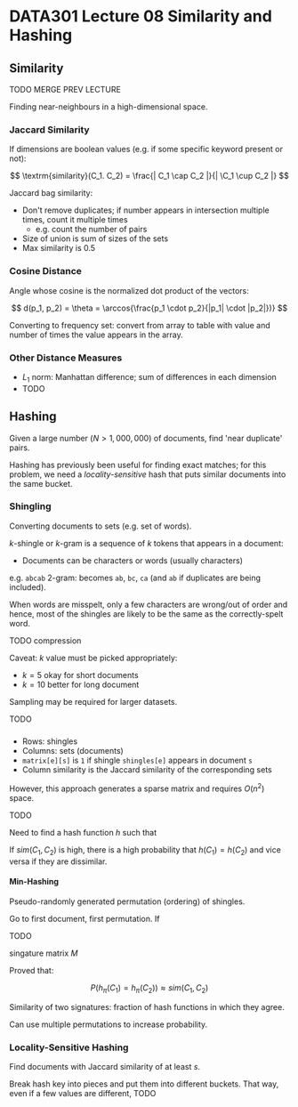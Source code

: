# DATA301 Lecture 08 Similarity and Hashing

## Similarity

TODO MERGE PREV LECTURE

Finding near-neighbours in a high-dimensional space.

### Jaccard Similarity

If dimensions are boolean values (e.g. if some specific keyword present or not):

$$
\textrm{similarity}(C_1. C_2) = \frac{| C_1 \cap C_2 |}{| \C_1 \cup C_2 |}
$$

Jaccard bag similarity:

- Don't remove duplicates; if number appears in intersection multiple times, count it multiple times
  - e.g. count the number of pairs
- Size of union is sum of sizes of the sets
- Max similarity is 0.5

### Cosine Distance

Angle whose cosine is the normalized dot product of the vectors:

$$
d(p_1, p_2) = \theta = \arccos{\frac{p_1 \cdot p_2}{|p_1| \cdot |p_2|})}
$$

Converting to frequency set: convert from array to table with value and number of times the value appears in the array.

### Other Distance Measures

- $L_1$ norm: Manhattan difference; sum of differences in each dimension
- TODO

## Hashing

Given a large number ($N > 1,000,000$) of documents, find 'near duplicate' pairs.

Hashing has previously been useful for finding exact matches; for this problem, we need a *locality-sensitive* hash that puts similar documents into the same bucket.

### Shingling

Converting documents to sets (e.g. set of words).

*k*-shingle or *k*-gram is a sequence of *k* tokens that appears in a document:

- Documents can be characters or words (usually characters)

e.g. `abcab` 2-gram: becomes `ab`, `bc`, `ca` (and `ab` if duplicates are being included).

When words are misspelt, only a few characters are wrong/out of order and hence, most of the shingles are likely to be the same as the correctly-spelt word.

TODO compression

Caveat: *k* value must be picked appropriately:

- $k = 5$ okay for short documents
- $k = 10$ better for long document

Sampling may be required for larger datasets.

TODO

#####

- Rows: shingles
- Columns: sets (documents)
- `matrix[e][s]` is `1` if shingle `shingles[e]` appears in document `s`
- Column similarity is the Jaccard similarity of the corresponding sets

However, this approach generates a sparse matrix and requires $O(n^2)$ space.

TODO

Need to find a hash function $h$ such that

If $sim(C_1, C_2)$ is high, there is a high probability that $h(C_1) = h(C_2)$ and vice versa if they are dissimilar.

#### Min-Hashing

Pseudo-randomly generated permutation (ordering) of shingles.

Go to first document, first permutation. If 

TODO

singature matrix $M$

Proved that:

$$
P(h_\pi(C_1) = h_\pi(C_2)) \approx sim(C_1, C_2)
$$

Similarity of two signatures: fraction of hash functions in which they agree.

Can use multiple permutations to increase probability.

### Locality-Sensitive Hashing

Find documents with Jaccard similarity of at least $s$.

Break hash key into pieces and put them into different buckets. That way, even if a few values are different, TODO

